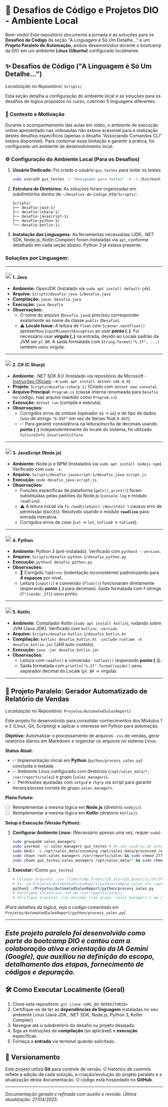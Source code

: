 # 🚀 Desafios de Código e Projetos DIO - Ambiente Local

Bem-vindo! Este repositório documenta a jornada e as soluções para os **Desafios de Código** da seção "A Linguagem é Só Um Detalhe..." e um **Projeto Paralelo de Automação**, ambos desenvolvidos durante o bootcamp da DIO em um ambiente **Linux (Ubuntu)** configurado localmente.

## ✨ Desafios de Código ("A Linguagem é Só Um Detalhe...")

*Localização no Repositório:* `Scripts/`

Esta seção detalha a configuração do ambiente local e as soluções para os desafios de lógica propostos no curso, cobrindo 5 linguagens diferentes.

### 🤔 Contexto e Motivação

Durante o acompanhamento das aulas em vídeo, o ambiente de execução online apresentado nas videoaulas não estava acessível para a realização destes desafios específicos (apenas o desafio "Associando Comandos CLI" estava disponível). Para contornar essa limitação e garantir a prática, foi configurado um ambiente de desenvolvimento local.

### ⚙️ Configuração do Ambiente Local (Para os Desafios)

1.  **Usuário Dedicado:** Foi criado o usuário `gus_testes` para isolar os testes:
    ```bash
    sudo useradd gus_testes -c "Designado para testes" -m -s /bin/bash -p <senha_criptografada>
    ```
2.  **Estrutura de Diretórios:** As soluções foram organizadas em subdiretórios dentro de `~/Desafios-de-Codigo_DIO/Scripts/`:
    ```
    Scripts/
    ├── desafio-java-1/
    ├── desafio-csharp-1/
    ├── desafio-javascript-1/
    ├── desafio-python-1/
    └── desafio-kotlin-1/
    ```
3.  **Instalação das Linguagens:** As ferramentas necessárias (JDK, .NET SDK, Node.js, Kotlin Compiler) foram instaladas via `apt`, conforme detalhado em cada seção abaixo. Python 3 já estava presente.

### Soluções por Linguagem:

---

#### <img src="https://cdn.jsdelivr.net/gh/devicons/devicon@latest/icons/java/java-original.svg" alt="Java Logo" width="20" height="20"/> 1. Java

* **Ambiente:** OpenJDK (Instalado via `sudo apt install default-jdk`).
* **Arquivo:** `Scripts/desafio-java-1/Desafio.java`
* **Compilação:** `javac Desafio.java`
* **Execução:** `java Desafio`
* **Observações:**
    * O nome do arquivo (`Desafio.java`) precisou corresponder exatamente ao nome da classe `public` (`Desafio`).
    * ⚠️ **Locale Issue:** A leitura de `float` com `Scanner.nextFloat()` apresentou `InputMismatchException` ao usar **ponto (`.`)**. Foi necessário usar **vírgula (`,`)** na entrada, devido ao Locale padrão da JVM ser `pt_BR`. A saída formatada com `String.format("%.2f", ...)` também usou vírgula.

---

#### <img src="https://cdn.jsdelivr.net/gh/devicons/devicon@latest/icons/csharp/csharp-original.svg" alt="C# Logo" width="20" height="20"/> 2. C# (C Sharp)

* **Ambiente:** .NET SDK 8.0 (Instalado via repositório da Microsoft - [Instruções Oficiais](https://learn.microsoft.com/pt-br/dotnet/core/install/linux-ubuntu) - e `sudo apt install dotnet-sdk-8.0`).
* **Projeto:** `Scripts/desafio-csharp-1/` (Criado com `dotnet new console`).
* **Arquivo Principal:** `Program.cs` (classe interna renomeada para `Desafio` no código, mas arquivo mantido como `Program.cs`).
* **Execução:** `dotnet run` (compila e executa).
* **Observações:**
    * Corrigidos erros de sintaxe (operador `$$` -> `&&`) e de tipo de dados (uso de strings `"0.05F"` em vez de literais float `0.05f`).
    * ✅ Para garantir consistência na leitura/escrita de decimais usando **ponto (`.`)** independentemente do locale do sistema, foi utilizado `CultureInfo.InvariantCulture`.

---

#### <img src="https://cdn.jsdelivr.net/gh/devicons/devicon@latest/icons/javascript/javascript-original.svg" alt="JavaScript Logo" width="20" height="20"/> 3. JavaScript (Node.js)

* **Ambiente:** Node.js e NPM (Instalados via `sudo apt install nodejs npm`). Verificado com `node -v`.
* **Arquivo:** `Scripts/desafio-javascript-1/desafio_java-script.js`
* **Execução:** `node desafio_java-script.js`
* **Observações:**
    * Funções específicas de plataforma (`gets()`, `print()`) foram substituídas pelas padrões do Node.js (`console.log` e módulo `readline`).
    * ⚠️ A leitura inicial via `fs.readFileSync('/dev/stdin')` causou erro de permissão (`EACCES`). Resolvido usando o módulo **`readline`** para entrada interativa.
    * Corrigidos erros de *case* (`Let` -> `let`, `tofixed` -> `toFixed`).

---

#### <img src="https://cdn.jsdelivr.net/gh/devicons/devicon@latest/icons/python/python-original.svg" alt="Python Logo" width="20" height="20"/> 4. Python

* **Ambiente:** Python 3 (pré-instalado). Verificado com `python3 --version`.
* **Arquivo:** `Scripts/desafio-python-1/desafio_python.py`
* **Execução:** `python3 desafio_python.py`
* **Observações:**
    * 🐛 Corrigido `TabError` (indentação inconsistente) padronizando para **4 espaços** por nível.
    * Leitura (`input()`) e conversão (`float()`) funcionaram diretamente (esperando **ponto (`.`)** para decimais). Saída formatada com f-strings (`f"{saida:.2f}`) usou ponto.

---

#### <img src="https://cdn.jsdelivr.net/gh/devicons/devicon@latest/icons/kotlin/kotlin-original.svg" alt="Kotlin Logo" width="20" height="20"/> 5. Kotlin

* **Ambiente:** Compilador Kotlin (`sudo apt install kotlin`), rodando sobre JVM (Java JDK). Verificado com `kotlinc -version`.
* **Arquivo:** `Scripts/desafio-kotlin-1/desafio_kotlin.kt`
* **Compilação:** `kotlinc desafio_kotlin.kt -include-runtime -d desafio_kotlin.jar` (JAR auto-contido).
* **Execução:** `java -jar desafio_kotlin.jar`
* **Observações:**
    * Leitura com `readln()` e conversão `.toFloat()` (esperando **ponto (`.`)**).
    * Saída formatada com `println("%.2f".format(saida))` usou separador decimal do Locale (`pt_BR` -> vírgula).

---

## 🌟 Projeto Paralelo: Gerador Automatizado de Relatório de Vendas

*Localização no Repositório:* `Projetos/AutomatedSalesReport/`

Este projeto foi desenvolvido para consolidar conhecimentos dos Módulos 1 e 2 (Linux, Git, Scripting) e aplicar o interesse em Python para automação.

**Objetivo:** Automatizar o processamento de arquivos `.csv` de vendas, gerar relatórios diários em Markdown e organizar os arquivos no sistema Linux.

**Status Atual:**
* ✅ Implementação inicial em **Python** (`python/process_sales.py`) concluída e testada.
* ✅ Ambiente Linux configurado com diretórios (`/opt/sales_data/*`, `/var/reports/sales`) e grupo (`sales_managers`).
* ✅ Permissões ajustadas com `setgid` e `chgrp` via script para garantir herança/posse correta do grupo `sales_managers`.

**Plano Futuro:**
* [ ] Reimplementar a mesma lógica em **Node.js** (diretório `nodejs/`).
* [ ] Reimplementar a mesma lógica em **Kotlin** (diretório `kotlin/`).

**Setup e Execução (Versão Python):**
1.  **Configurar Ambiente Linux:** (Necessário apenas uma vez, requer `sudo`)
    ```bash
    sudo groupadd sales_managers
    sudo usermod -aG sales_managers gus_testes # Ou seu usuário de execução
    sudo mkdir -p /opt/sales_data/incoming /opt/sales_data/processed /var/reports/sales
    sudo chown root:sales_managers /var/reports/sales && sudo chmod 2770 /var/reports/sales
    sudo chown gus_testes:sales_managers /opt/sales_data/* && sudo chmod 2775 /opt/sales_data/*
    ```
2.  **Executar:** (Como `gus_testes`)
    ```bash
    # Coloque arquivos .csv (Timestamp,ProductID,StoreID,Quantity,UnitPrice) em /opt/sales_data/incoming/
    # Ex: cp Projetos/AutomatedSalesReport/python/sample_sales.csv /opt/sales_data/incoming/
    python3 ./Projetos/AutomatedSalesReport/python/process_sales.py 
    # Verifique relatórios .md em /var/reports/sales/
    # Verifique arquivos .csv movidos (com grupo 'sales_managers') em /opt/sales_data/processed/
    ```
*(Para detalhes da lógica, veja o código comentado em `Projetos/AutomatedSalesReport/python/process_sales.py`)*

---
*Este projeto paralelo foi desenvolvido como parte do bootcamp DIO e contou com a **colaboração ativa e orientação da IA Gemini (Google)**, que auxiliou na definição do escopo, detalhamento das etapas, fornecimento de códigos e depuração.*
---

## 🛠️ Como Executar Localmente (Geral)

1.  Clone este repositório: `git clone <URL_DO_REPOSITORIO>`
2.  Certifique-se de ter as **dependências de linguagem** instaladas no seu ambiente Linux (Java JDK, .NET SDK, Node.js, Python 3, Kotlin Compiler).
3.  Navegue até o subdiretório do desafio ou projeto desejado.
4.  Siga as instruções de **compilação** (se aplicável) e **execução** específicas.
5.  Forneça a **entrada** via terminal quando solicitado.

## 🐙 Versionamento

Este projeto utiliza **Git** para controle de versão. O histórico de commits reflete a adição de cada solução, a criação/evolução do projeto paralelo e a atualização desta documentação. O código está hospedado no **GitHub**.

---
*Documentação gerada e refinada com auxílio e revisão. Última atualização: 27/04/2025.*